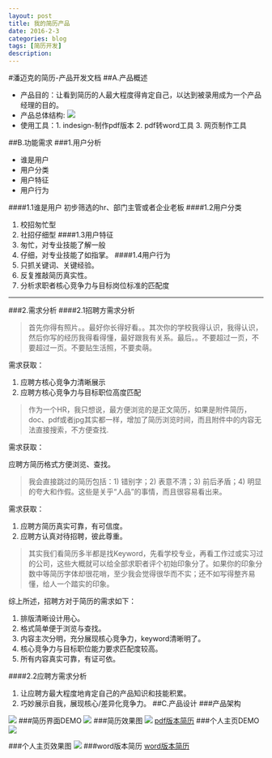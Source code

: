 ```yaml
---
layout: post
title: 我的简历产品
date: 2016-2-3
categories: blog
tags: [简历开发]
description:
---
```

#潘迈克的简历-产品开发文档
##A.产品概述
- 产品目的：让看到简历的人最大程度得肯定自己，以达到被录用成为一个产品经理的目的。
- 产品总体结构:
![](http://i.imgur.com/36iByCp.png)
- 使用工具：1. indesign-制作pdf版本 2. pdf转word工具 3. 网页制作工具

##B.功能需求
###1.用户分析
- 谁是用户
- 用户分类
- 用户特征
- 用户行为

####1.1谁是用户
初步筛选的hr、部门主管或者企业老板
####1.2用户分类
1. 校招匆忙型
2. 社招仔细型
####1.3用户特征
1. 匆忙，对专业技能了解一般
2. 仔细，对专业技能了如指掌。
####1.4用户行为
1. 只抓关键词、关键经验。
2. 反复推敲简历真实性。
3. 分析求职者核心竞争力与目标岗位标准的匹配度

----------
###2.需求分析
####2.1招聘方需求分析
> 首先你得有照片。。最好你长得好看。。其次你的学校我得认识，我得认识，然后你写的经历我得看得懂，最好跟我有关系。最后。。不要超过一页，不要超过一页。不要贴生活照，不要卖萌。

需求获取：

1. 应聘方核心竞争力清晰展示
2. 应聘方核心竞争力与目标职位高度匹配

> 作为一个HR，我只想说，最方便浏览的是正文简历，如果是附件简历，doc、pdf或者jpg其实都一样，增加了简历浏览时间，而且附件中的内容无法直接搜索，不方便查找.

需求获取：

应聘方简历格式方便浏览、查找。
> 我会直接跳过的简历包括：1) 错别字；2) 表意不清；3) 前后矛盾；4) 明显的夸大和作假。这些是关乎“人品”的事情，而且很容易看出来。

需求获取：

1. 应聘方简历真实可靠，有可信度。
2. 应聘方认真对待招聘，彼此尊重。

> 其实我们看简历多半都是找Keyword，先看学校专业，再看工作过或实习过的公司，这些大概就可以给全部求职者评个初始印象分了。如果你的印象分数中等简历字体却很花哨，至少我会觉得很华而不实；还不如写得整齐易懂，给人一个踏实的印象。

综上所述，招聘方对于简历的需求如下：

1. 排版清晰设计用心。
2. 格式简单便于浏览与查找。
3. 内容主次分明，充分展现核心竞争力，keyword清晰明了。
4. 核心竞争力与目标职位能力要求匹配度较高。
5. 所有内容真实可靠，有证可依。

####2.2应聘方需求分析

1. 让应聘方最大程度地肯定自己的产品知识和技能积累。
2. 巧妙展示自我，展现核心/差异化竞争力。
##C.产品设计
###产品架构

![](http://i.imgur.com/kkezh4u.png)
###简历界面DEMO
![](http://i.imgur.com/F5OHOaE.jpg)
###简历效果图
![](http://i.imgur.com/w4FrRXp.jpg)
[pdf版本简历](http://morekeys.github.io/blog/PM-panmaike.pdf)
###个人主页DEMO
![](http://i.imgur.com/HxNlXO1.png)

###个人主页效果图
![](http://i.imgur.com/WMx68j1.png)
###word版本简历
[word版本简历](http://morekeys.github.io/blog/PM-panmaike.doc)
